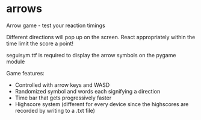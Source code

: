 # arrows
Arrow game - test your reaction timings

Different directions will pop up on the screen. React appropriately within the time limit the score a point!

seguisym.ttf is required to display the arrow symbols on the pygame module

Game features:
- Controlled with arrow keys and WASD
- Randomized symbol and words each signifying a direction
- Time bar that gets progressively faster
- Highscore system (different for every device since the highscores are recorded by writing to a .txt file)
